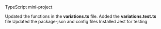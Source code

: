 TypeScript mini-project

Updated the functions in the **variations.ts** file.
Added the **variations.test.ts** file
Updated the package-json and config files
Installed Jest for testing
